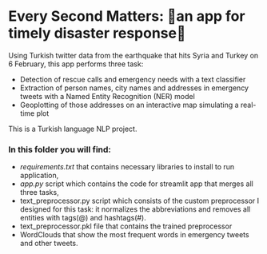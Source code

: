 
# Every Second Matters: 🚨an app for timely disaster response🚨

Using Turkish twitter data from the earthquake that hits Syria and Turkey on 6 February, this app performs three task:

- Detection of rescue calls and emergency needs with a text classifier
-  Extraction of person names, city names and addresses in emergency tweets with a Named Entity Recognition (NER) model
-  Geoplotting of those addresses on an interactive map simulating a real-time plot

This is a Turkish language NLP project.

### In this folder you will find:
- _requirements.txt_ that contains necessary libraries to install to run application,
- _app.py_ script which contains the code for streamlit app that merges all three tasks,
- text_preprocessor.py script which consists of the custom preprocessor I designed for this task: it normalizes the abbreviations and removes all entities with tags(@) and hashtags(#).
- text_preprocessor.pkl file that contains the trained preprocessor
- WordClouds that show the most frequent words in emergency tweets and other tweets.